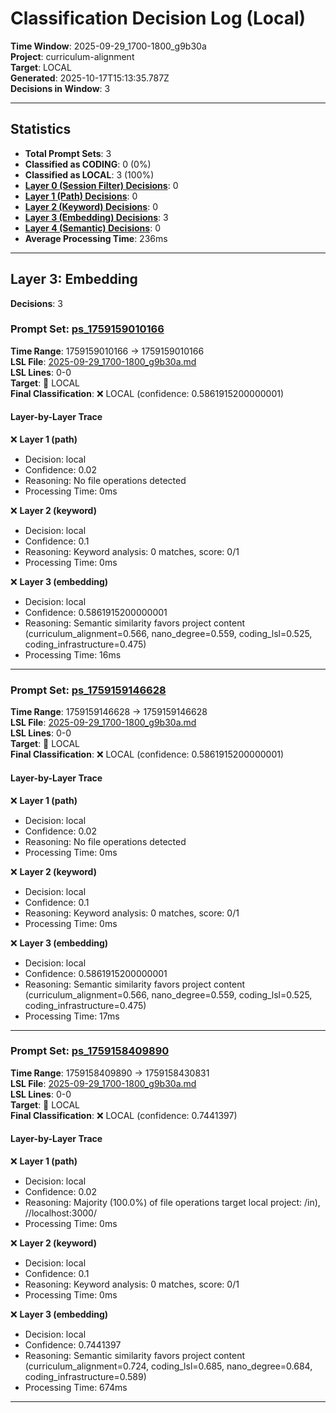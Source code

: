 # Classification Decision Log (Local)

**Time Window**: 2025-09-29_1700-1800_g9b30a<br>
**Project**: curriculum-alignment<br>
**Target**: LOCAL<br>
**Generated**: 2025-10-17T15:13:35.787Z<br>
**Decisions in Window**: 3

---

## Statistics

- **Total Prompt Sets**: 3
- **Classified as CODING**: 0 (0%)
- **Classified as LOCAL**: 3 (100%)
- **[Layer 0 (Session Filter) Decisions](#layer-0-session-filter)**: 0
- **[Layer 1 (Path) Decisions](#layer-1-path)**: 0
- **[Layer 2 (Keyword) Decisions](#layer-2-keyword)**: 0
- **[Layer 3 (Embedding) Decisions](#layer-3-embedding)**: 3
- **[Layer 4 (Semantic) Decisions](#layer-4-semantic)**: 0
- **Average Processing Time**: 236ms

---

## Layer 3: Embedding

**Decisions**: 3

### Prompt Set: [ps_1759159010166](../../history/2025-09-29_1700-1800_g9b30a.md#ps_1759159010166)

**Time Range**: 1759159010166 → 1759159010166<br>
**LSL File**: [2025-09-29_1700-1800_g9b30a.md](../../history/2025-09-29_1700-1800_g9b30a.md#ps_1759159010166)<br>
**LSL Lines**: 0-0<br>
**Target**: 📍 LOCAL<br>
**Final Classification**: ❌ LOCAL (confidence: 0.5861915200000001)

#### Layer-by-Layer Trace

❌ **Layer 1 (path)**
- Decision: local
- Confidence: 0.02
- Reasoning: No file operations detected
- Processing Time: 0ms

❌ **Layer 2 (keyword)**
- Decision: local
- Confidence: 0.1
- Reasoning: Keyword analysis: 0 matches, score: 0/1
- Processing Time: 0ms

❌ **Layer 3 (embedding)**
- Decision: local
- Confidence: 0.5861915200000001
- Reasoning: Semantic similarity favors project content (curriculum_alignment=0.566, nano_degree=0.559, coding_lsl=0.525, coding_infrastructure=0.475)
- Processing Time: 16ms

---

### Prompt Set: [ps_1759159146628](../../history/2025-09-29_1700-1800_g9b30a.md#ps_1759159146628)

**Time Range**: 1759159146628 → 1759159146628<br>
**LSL File**: [2025-09-29_1700-1800_g9b30a.md](../../history/2025-09-29_1700-1800_g9b30a.md#ps_1759159146628)<br>
**LSL Lines**: 0-0<br>
**Target**: 📍 LOCAL<br>
**Final Classification**: ❌ LOCAL (confidence: 0.5861915200000001)

#### Layer-by-Layer Trace

❌ **Layer 1 (path)**
- Decision: local
- Confidence: 0.02
- Reasoning: No file operations detected
- Processing Time: 0ms

❌ **Layer 2 (keyword)**
- Decision: local
- Confidence: 0.1
- Reasoning: Keyword analysis: 0 matches, score: 0/1
- Processing Time: 0ms

❌ **Layer 3 (embedding)**
- Decision: local
- Confidence: 0.5861915200000001
- Reasoning: Semantic similarity favors project content (curriculum_alignment=0.566, nano_degree=0.559, coding_lsl=0.525, coding_infrastructure=0.475)
- Processing Time: 17ms

---

### Prompt Set: [ps_1759158409890](../../history/2025-09-29_1700-1800_g9b30a.md#ps_1759158409890)

**Time Range**: 1759158409890 → 1759158430831<br>
**LSL File**: [2025-09-29_1700-1800_g9b30a.md](../../history/2025-09-29_1700-1800_g9b30a.md#ps_1759158409890)<br>
**LSL Lines**: 0-0<br>
**Target**: 📍 LOCAL<br>
**Final Classification**: ❌ LOCAL (confidence: 0.7441397)

#### Layer-by-Layer Trace

❌ **Layer 1 (path)**
- Decision: local
- Confidence: 0.02
- Reasoning: Majority (100.0%) of file operations target local project: /in), //localhost:3000/
- Processing Time: 0ms

❌ **Layer 2 (keyword)**
- Decision: local
- Confidence: 0.1
- Reasoning: Keyword analysis: 0 matches, score: 0/1
- Processing Time: 0ms

❌ **Layer 3 (embedding)**
- Decision: local
- Confidence: 0.7441397
- Reasoning: Semantic similarity favors project content (curriculum_alignment=0.724, coding_lsl=0.685, nano_degree=0.684, coding_infrastructure=0.589)
- Processing Time: 674ms

---

